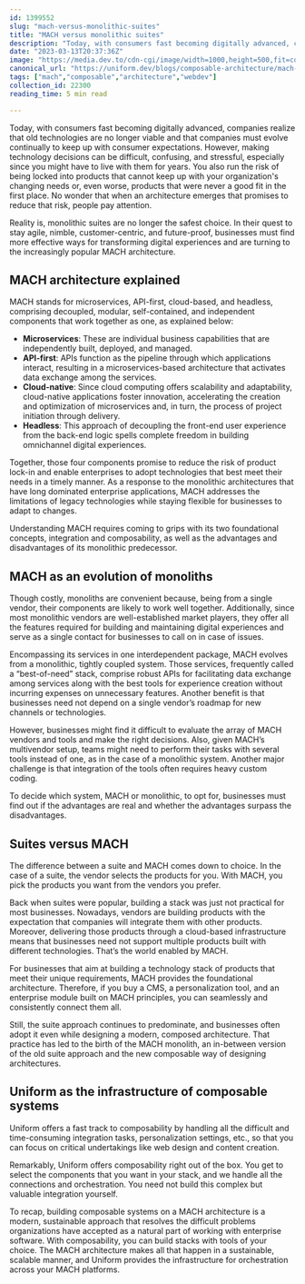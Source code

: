 ```yaml
---
id: 1399552
slug: "mach-versus-monolithic-suites"
title: "MACH versus monolithic suites"
description: "Today, with consumers fast becoming digitally advanced, companies realize that old technologies are..."
date: "2023-03-13T20:37:36Z"
image: "https://media.dev.to/cdn-cgi/image/width=1000,height=500,fit=cover,gravity=auto,format=auto/https%3A%2F%2Fdev-to-uploads.s3.amazonaws.com%2Fuploads%2Farticles%2Fxfwuyqdwlw3du1k96z1l.png"
canonical_url: "https://uniform.dev/blogs/composable-architecture/mach-versus-monolithic-suites#mach-as-an-evolution-of-monoliths"
tags: ["mach","composable","architecture","webdev"]
collection_id: 22300
reading_time: 5 min read

---
```


Today, with consumers fast becoming digitally advanced, companies realize that old technologies are no longer viable and that companies must evolve continually to keep up with consumer expectations. However, making technology decisions can be difficult, confusing, and stressful, especially since you might have to live with them for years. You also run the risk of being locked into products that cannot keep up with your organization's changing needs or, even worse, products that were never a good fit in the first place. No wonder that when an architecture emerges that promises to reduce that risk, people pay attention.

Reality is, monolithic suites are no longer the safest choice. In their quest to stay agile, nimble, customer-centric, and future-proof, businesses must find more effective ways for transforming digital experiences and are turning to the increasingly popular MACH architecture. 

## MACH architecture explained

MACH stands for microservices, API-first, cloud-based, and headless, comprising decoupled, modular, self-contained, and independent components that work together as one, as explained below:

- **Microservices**: These are individual business capabilities that are independently built, deployed, and managed.
- **API-first**: APIs function as the pipeline through which applications interact, resulting in a microservices-based architecture that activates data exchange among the services.
- **Cloud-native**: Since cloud computing offers scalability and adaptability, cloud-native applications foster innovation, accelerating the creation and optimization of microservices and, in turn, the process of project initiation through delivery.
- **Headless**: This approach of decoupling the front-end user experience from the back-end logic spells complete freedom in building omnichannel digital experiences.

Together, those four components promise to reduce the risk of product lock-in and enable enterprises to adopt technologies that best meet their needs in a timely manner. As a response to the monolithic architectures that have long dominated enterprise applications, MACH addresses the limitations of legacy technologies while staying flexible for businesses to adapt to changes. 

Understanding MACH requires coming to grips with its two foundational concepts, integration and composability, as well as the advantages and disadvantages of its monolithic predecessor.

## MACH as an evolution of monoliths

Though costly, monoliths are convenient because, being from a single vendor, their components are likely to work well together. Additionally, since most monolithic vendors are well-established market players, they offer all the features required for building and maintaining digital experiences and serve as a single contact for businesses to call on in case of issues.

Encompassing its services in one interdependent package, MACH evolves from a monolithic, tightly coupled system. Those services, frequently called a “best-of-need” stack, comprise robust APIs for facilitating data exchange among services along with the best tools for experience creation without incurring expenses on unnecessary features. Another benefit is that businesses need not depend on a single vendor’s roadmap for new channels or technologies.

However, businesses might find it difficult to evaluate the array of MACH vendors and tools and make the right decisions. Also, given MACH’s multivendor setup, teams might need to perform their tasks with several tools instead of one, as in the case of a monolithic system. Another major challenge is that integration of the tools often requires heavy custom coding.

To decide which system, MACH or monolithic, to opt for, businesses must find out if the advantages are real and whether the advantages surpass the disadvantages.

## Suites versus MACH

The difference between a suite and MACH comes down to choice. In the case of a suite, the vendor selects the products for you. With MACH, you pick the products you want from the vendors you prefer.

Back when suites were popular, building a stack was just not practical for most businesses. Nowadays, vendors are building products with the expectation that companies will integrate them with other products. Moreover, delivering those products through a cloud-based infrastructure means that businesses need not support multiple products built with different technologies. That’s the world enabled by MACH.

For businesses that aim at building a technology stack of products that meet their unique requirements, MACH provides the foundational architecture. Therefore, if you buy a CMS, a personalization tool, and an enterprise module built on MACH principles, you can seamlessly and consistently connect them all. 

Still, the suite approach continues to predominate, and businesses often adopt it even while designing a modern, composed architecture. That practice has led to the birth of the MACH monolith, an in-between version of the old suite approach and the new composable way of designing architectures.

## Uniform as the infrastructure of composable systems

Uniform offers a fast track to composability by handling all the difficult and time-consuming integration tasks, personalization settings, etc., so that you can focus on critical undertakings like web design and content creation.

Remarkably, Uniform offers composability right out of the box. You get to select the components that you want in your stack, and we handle all the connections and orchestration. You need not build this complex but valuable integration yourself.

To recap, building composable systems on a MACH architecture is a modern, sustainable approach that resolves the difficult problems organizations have accepted as a natural part of working with enterprise software. With composability, you can build stacks with tools of your choice. The MACH architecture makes all that happen in a sustainable, scalable manner, and Uniform provides the infrastructure for orchestration across your MACH platforms.
